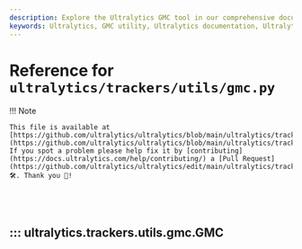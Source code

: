 ```yaml
---
description: Explore the Ultralytics GMC tool in our comprehensive documentation. Learn how it works, best practices, and implementation advice.
keywords: Ultralytics, GMC utility, Ultralytics documentation, Ultralytics tracker, machine learning tools
---
```


# Reference for `ultralytics/trackers/utils/gmc.py`

!!! Note

    This file is available at [https://github.com/ultralytics/ultralytics/blob/main/ultralytics/trackers/utils/gmc.py](https://github.com/ultralytics/ultralytics/blob/main/ultralytics/trackers/utils/gmc.py). If you spot a problem please help fix it by [contributing](https://docs.ultralytics.com/help/contributing/) a [Pull Request](https://github.com/ultralytics/ultralytics/edit/main/ultralytics/trackers/utils/gmc.py) 🛠️. Thank you 🙏!

<br><br>

## ::: ultralytics.trackers.utils.gmc.GMC

<br><br>

